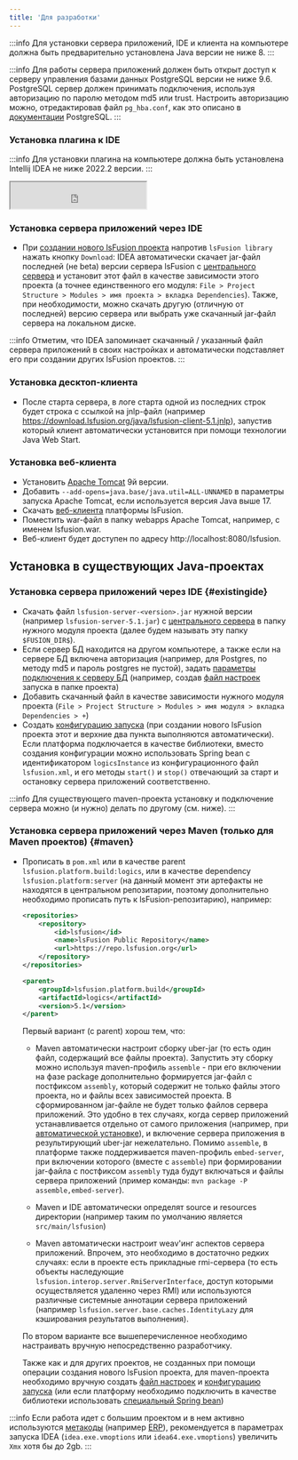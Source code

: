 ```yaml
---
title: 'Для разработки'
---
```



:::info
Для установки сервера приложений, IDE и клиента на компьютере должна быть предварительно установлена Java версии не ниже 8.
:::


:::info
Для работы сервера приложений должен быть открыт доступ к серверу управления базами данных PostgreSQL версии не ниже 9.6. PostgreSQL сервер должен принимать подключения, используя авторизацию по паролю методом md5 или trust. Настроить авторизацию можно, отредактировав файл `pg_hba.conf`, как это описано в [документации](http://www.postgresql.org/docs/9.2/static/auth-pg-hba-conf.html) PostgreSQL.
:::

### Установка плагина к IDE


:::info
Для установки плагина на компьютере должна быть установлена Intellij IDEA не ниже 2022.2 версии.
:::

<iframe width="245px" height="48px" src="https://plugins.jetbrains.com/embeddable/install/7601"></iframe>

### Установка сервера приложений через IDE

-   При [создании нового lsFusion проекта](IDE.md#newproject) напротив `lsFusion library` нажать кнопку `Download`: IDEA автоматически скачает jar-файл последней (не beta) версии сервера lsFusion с [центрального сервера](https://download.lsfusion.org/java/) и установит этот файл в качестве зависимости этого проекта (а точнее единственного его модуля: `File > Project Structure > Modules > имя проекта > вкладка Dependencies`). Также, при необходимости, можно скачать другую (отличную от последней) версию сервера или выбрать уже скачанный jar-файл сервера на локальном диске.  


:::info
Отметим, что IDEA запоминает скачанный / указанный файл сервера приложений в своих настройках и автоматически подставляет его при создании других lsFusion проектов. 
:::

### Установка десктоп-клиента

-   После старта сервера, в логе старта одной из последних строк будет строка с ссылкой на jnlp-файл (например https://download.lsfusion.org/java/lsfusion-client-5.1.jnlp), запустив который клиент автоматически установится при помощи технологии Java Web Start.

### Установка веб-клиента

-   Установить [Apache Tomcat](https://tomcat.apache.org/download-90.cgi) 9й версии.
-   Добавить `--add-opens=java.base/java.util=ALL-UNNAMED` в параметры запуска Apache Tomcat, если используется версия Java выше 17. 
-   Скачать [веб-клиента](https://download.lsfusion.org/java/lsfusion-client-5.1.war) платформы lsFusion.
-   Поместить war-файл в папку webapps Apache Tomcat, например, с именем lsfusion.war.
-   Веб-клиент будет доступен по адресу http://localhost:8080/lsfusion.

## Установка в существующих Java-проектах

### Установка сервера приложений через IDE {#existingide}

-   Скачать файл `lsfusion-server-<version>.jar` нужной версии (например `lsfusion-server-5.1.jar`) с [центрального сервера](https://download.lsfusion.org/java/) в папку нужного модуля проекта (далее будем называть эту папку `$FUSION_DIR$`).
-   Если сервер БД находится на другом компьютере, а также если на сервере БД включена авторизация (например, для Postgres, по методу md5 и пароль postgres не пустой), задать [параметры подключения к серверу БД](Launch_parameters.md#connectdb) (например, создав [файл настроек](Launch_parameters.md#filesettings) запуска в папке проекта)
-   Добавить скачанный файл в качестве зависимости нужного модуля проекта (`File > Project Structure > Modules > имя модуля > вкладка Dependencies > +`) 
-   Создать [конфигурацию запуска](IDE.md#configuration) (при создании нового lsFusion проекта этот и верхние два пункта выполняются автоматически). Если платформа подключается в качестве библиотеки, вместо создания конфигурации можно использовать Spring bean c идентификатором `logicsInstance` из конфигурационного файл `lsfusion.xml`, и его методы `start()` и `stop()` отвечающий за старт и остановку сервера приложений соответственно.


:::info
Для существующего maven-проекта установку и подключение сервера можно (и нужно) делать по другому (см. ниже). 
:::

### Установка сервера приложений через Maven (только для Maven проектов) {#maven}

-   Прописать в `pom.xml` или в качестве parent `lsfusion.platform.build:logics`, или в качестве dependency `lsfusion.platform:server` (на данный момент эти артефакты не находятся в центральном репозитарии, поэтому дополнительно необходимо прописать путь к lsFusion-репозитарию), например:
    ```xml
    <repositories>
        <repository>
            <id>lsfusion</id>
            <name>lsFusion Public Repository</name>
            <url>https://repo.lsfusion.org</url>
        </repository>
    </repositories>

    <parent>
        <groupId>lsfusion.platform.build</groupId>
        <artifactId>logics</artifactId>
        <version>5.1</version>
    </parent>
    ```
    Первый вариант (с parent) хорош тем, что:

    -   Maven автоматически настроит сборку uber-jar (то есть один файл, содержащий все файлы проекта). Запустить эту сборку можно используя maven-профиль `assemble` - при его включении на фазе package дополнительно формируется jar-файл с постфиксом `assembly`, который содержит не только файлы этого проекта, но и файлы всех зависимостей проекта. В сформированном jar-файле не будет только файлов сервера приложений. Это удобно в тех случаях, когда сервер приложений устанавливается отдельно от самого приложения (например, при [автоматической установке](Execution_auto.md)), и включение сервера приложения в результирующий uber-jar нежелательно. Помимо `assemble`, в платформе также поддерживается maven-профиль `embed-server`, при включении которого (вместе с `assemble`) при формировании jar-файла с постфиксом `assembly` туда будут включаться и файлы сервера приложений (пример команды: `mvn package -P assemble,embed-server`).

    -   Maven и IDE автоматически определят source и resources директории (например таким по умолчанию является `src/main/lsfusion`)

    -   Maven автоматически настроит weav'инг аспектов сервера приложений. Впрочем, это необходимо в достаточно редких случаях: если в проекте есть прикладные rmi-сервера (то есть объекты наследующие `lsfusion.interop.server.RmiServerInterface`, доступ которыми осуществляется удаленно через RMI) или используются различные системные аннотации сервера приложений (например `lsfusion.server.base.caches.IdentityLazy` для кэширования результатов выполнения).

    По втором варианте все вышеперечисленное необходимо настраивать вручную непосредственно разработчику.

    Также как и для других проектов, не созданных при помощи операции создания нового lsFusion проекта, для maven-проекта необходимо вручную создать [файл настроек](Launch_parameters.md#filesettings) и [конфигурацию запуска](IDE.md#configuration) (или если платформу необходимо подключить в качестве библиотеки использовать [специальный Spring bean](#existingide))


:::info
Если работа идет с большим проектом и в нем активно используются [метакоды](Metaprogramming.md) (например [ERP](https://github.com/lsfusion-solutions/erp)), рекомендуется в параметрах запуска IDEA (`idea.exe.vmoptions` или `idea64.exe.vmoptions`) увеличить `Xmx` хотя бы до 2gb.
:::
